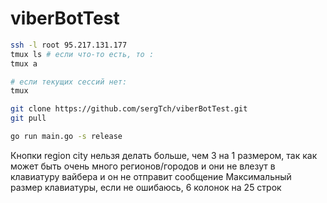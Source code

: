 # viberBotTest

```bash
ssh -l root 95.217.131.177
tmux ls # если что-то есть, то :
tmux a

# если текущих сессий нет:
tmux 

git clone https://github.com/sergTch/viberBotTest.git
git pull

go run main.go -s release
```

Кнопки region city нельзя делать больше, чем 3 на 1 размером, так как может 
быть очень много регионов/городов и они не влезут в клавиатуру вайбера
и он не отправит сообщение
Максимальный размер клавиатуры, если не ошибаюсь, 6 колонок на 25 строк